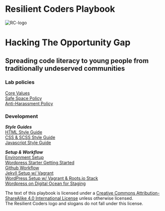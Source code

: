 # Resilient Coders Playbook  
![RC-logo](img/rc-logo.png)
# Hacking The Opportunity Gap
## Spreading code literacy to young people from traditionally undeserved communities

### Lab policies
[Core Values](core-values.md)  
[Safe Space Policy](safe-space.md)  
[Anti-Harassment Policy](harassment.md)

### Development

***Style Guides***  
[HTML Style Guide](html-style.md)  
[CSS & SCSS Style Guide](css-style.md)  
[Javascript Style Guide](js-style.md)  

***Setup & Workflow***  
[Environment Setup](environment-setup.md)  
[Wordpress Starter Getting Started](wordpress.md)    
[Github Workflow](github.md)  
[Jekyll Setup w/ Vagrant](jekyll.md)  
[WordPress Setup w/ Vagrant & Roots.io Stack](wp.md)    
[Wordpress on Digital Ocean for Staging](digital-ocean-wp-staging.md)


The text of this playbook is licensed under a [Creative Commons Attribution-ShareAlike 4.0 International License](http://creativecommons.org/licenses/by-sa/4.0/) unless otherwise licensed.  
The Resilient Coders logo and slogans do not fall under this license.
